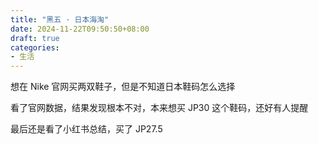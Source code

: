 ```yaml
---
title: "黑五 · 日本海淘"
date: 2024-11-22T09:50:50+08:00
draft: true
categories: 
- 生活
---
```


想在 Nike 官网买两双鞋子，但是不知道日本鞋码怎么选择

看了官网数据，结果发现根本不对，本来想买 JP30 这个鞋码，还好有人提醒

最后还是看了小红书总结，买了 JP27.5